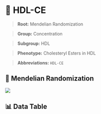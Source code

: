 # 🧪 HDL-CE

> **Root:** Mendelian Randomization

> **Group:** Concentration  

> **Subgroup:** HDL

> **Phenotype:** Cholesteryl Esters in HDL  

> **Abbreviations:** `HDL-CE`

## 🧬 Mendelian Randomization  

<img src="/MR/Figures/Inverse/HDLhengxianCE.png"/>


## 📊 Data Table


<CsvTableMRI src="/public/MR/Data/Inverse/HDLhengxianCE.csv"/>
